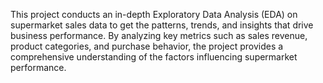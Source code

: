 This project conducts an in-depth Exploratory Data Analysis (EDA) on supermarket sales data to get the patterns, trends, and insights that drive business performance.
By analyzing key metrics such as sales revenue, product categories, and purchase behavior, the project provides a comprehensive understanding of the factors influencing supermarket performance.
